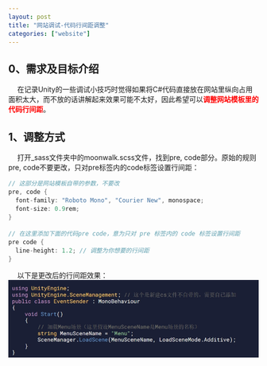 ```yaml
---
layout: post
title: "网站调试-代码行间距调整"
categories: ["website"]
---
```


## 0、需求及目标介绍

&emsp; 在记录Unity的一些调试小技巧时觉得如果将C#代码直接放在网站里纵向占用面积太大，而不放的话讲解起来效果可能不太好，因此希望可以<strong style="color: red;">调整网站模板里的代码行间距</strong>。

## 1、调整方式

&emsp; 打开_sass文件夹中的moonwalk.scss文件，找到pre, code部分。原始的规则pre, code不要更改，只对pre标签内的code标签设置行间距：

```csharp
// 这部分是网站模板自带的参数，不要改
pre, code {
  font-family: "Roboto Mono", "Courier New", monospace;
  font-size: 0.9rem;
}

// 在这里添加下面的代码pre code，意为只对 pre 标签内的 code 标签设置行间距
pre code {
  line-height: 1.2; // 调整为你想要的行间距
}
```
&emsp; 以下是更改后的行间距效果：
<img src='/images/skills/网站调试/代码行间距-调整后.png' width="800" style="display: block; margin: 0 auto;">
